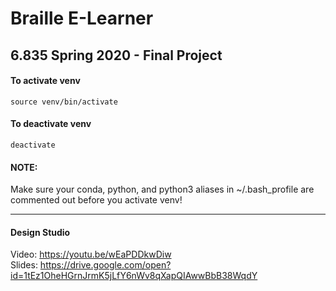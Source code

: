 # Braille E-Learner
## 6.835 Spring 2020 - Final Project

#### To activate venv
```source venv/bin/activate```

#### To deactivate venv
```deactivate```

#### NOTE:
Make sure your conda, python, and python3 aliases in ~/.bash_profile are commented out before you activate venv!

---

#### Design Studio
Video: https://youtu.be/wEaPDDkwDiw       
Slides: https://drive.google.com/open?id=1tEz1OheHGrnJrmK5jLfY6nWv8qXapQIAwwBbB38WqdY


